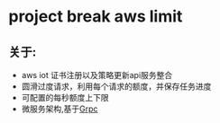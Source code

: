 project break aws limit
=========================

关于:
----------

- aws iot 证书注册以及策略更新api服务整合
- 圆滑过度请求，利用每个请求的额度，并保存任务进度
- 可配置的每秒额度上下限
- 微服务架构,基于[Grpc](https://grpc.io)

